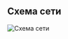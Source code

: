## Схема сети

![Схема сети](https://user-images.githubusercontent.com/112701413/189399876-bba19a29-d543-46e5-8196-2c4964d4067b.jpg)
